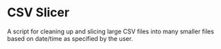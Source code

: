# CSV Slicer

 A script for cleaning up and slicing large CSV files into many smaller files based on date/time as specified by the user.
